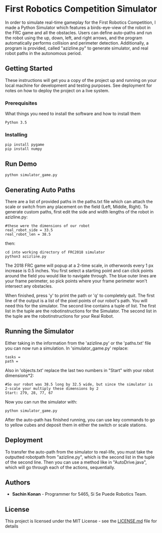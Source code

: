 # First Robotics Competition Simulator

In order to simulate real-time gameplay for the First Robotics Competition, I made a Python Simulator which features a birds-eye-view of the robot in the FRC game and all the obstacles. Users can define auto-paths and run the robot using the up, down, left, and right arrows, and the program automatically performs collision and perimeter detection. Additionally, a program is provided, called "azizline.py" to generate simulator, and real robot paths in the autonomous period.

## Getting Started

These instructions will get you a copy of the project up and running on your local machine for development and testing purposes. See deployment for notes on how to deploy the project on a live system.

### Prerequisites

What things you need to install the software and how to install them

```
Python 3.5
```

### Installing

```
pip install pygame
pip install numpy
```

## Run Demo

```
python simulator_game.py
```

## Generating Auto Paths

There are a list of provided paths in the paths.txt file which can attach the scale or switch from any placement on the field (Left, Middle, Right). To generate custom paths, first edit the side and width lengths of the robot in azizline.py:

```
#these were the dimensions of our robot
real_robot_side = 33.5
real_robot_len = 38.5
```

then:
```
cd into working directory of FRC2018 simulator
python3 azizline.py
```

The 2018 FRC game will popup at a 2-time scale, in otherwords every 1 px increase is 0.5 inches. You first select a starting point and can click points around the field you would like to navigate through. The blue outer lines are your frame perimeter, so pick points where your frame perimeter won't intersect any obstacles.

When finished, press 'y' to print the path or 'q' to completely quit.
The first line of the output is a list of the pixel points of our robot's path. You will need this for the simulator. The second line contains a tuple of list. The first list in the tuple are the robotinstructions for the Simulator. The second list in the tuple are the robotinstructions for your Real Robot.
## Running the Simulator

Either taking in the information from the 'azizline.py' or the 'paths.txt' file you can now run a simulation. In 'simulator_game.py' replace:
```
tasks =
path =
```

Also in 'objects.txt' replace the last two numbers in "Start" with your robot dimensions*2:
```
#So our robot was 38.5 long by 32.5 wide, but since the simulator is 2-scale your multiply these dimensions by 2
Start: 279, 28, 77, 67
```

Now you can run the simulator with:
```
python simulator_game.py
```

After the auto-path has finished running, you can use key commands to go to yellow cubes and deposit them in either the switch or scale stations.
## Deployment
To transfer the auto-path from the simulator to real-life, you must take the outputted robotpath from "azizline.py", which is the second list in the tuple of the second line. Then you can use a method like in "AutoDrive.java", which will go through each of the actions, sequentially.
## Authors

* **Sachin Konan** - Programmer for 5465, Si Se Puede Robotics Team.

## License

This project is licensed under the MIT License - see the [LICENSE.md](LICENSE.md) file for details
